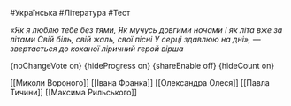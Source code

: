 #Українська #Література #Тест

*«Як я люблю тебе без тями,   Як мучусь довгими ночами   І як літа вже за літами   Свій біль, свій жаль, свої пісні   У серці здавлюю на дні», —   звертається до коханої ліричний герой вірша*

{noChangeVote on}
{hideProgress on}
{shareEnable off}
{hideCount on}

[[Миколи Вороного]]
[[Івана Франка]]
[[Олександра Олеся]]
[[Павла Тичини]]
[[Максима Рильського]]
